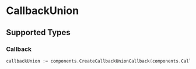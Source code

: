 # CallbackUnion


## Supported Types

### Callback

```go
callbackUnion := components.CreateCallbackUnionCallback(components.Callback{/* values here */})
```

